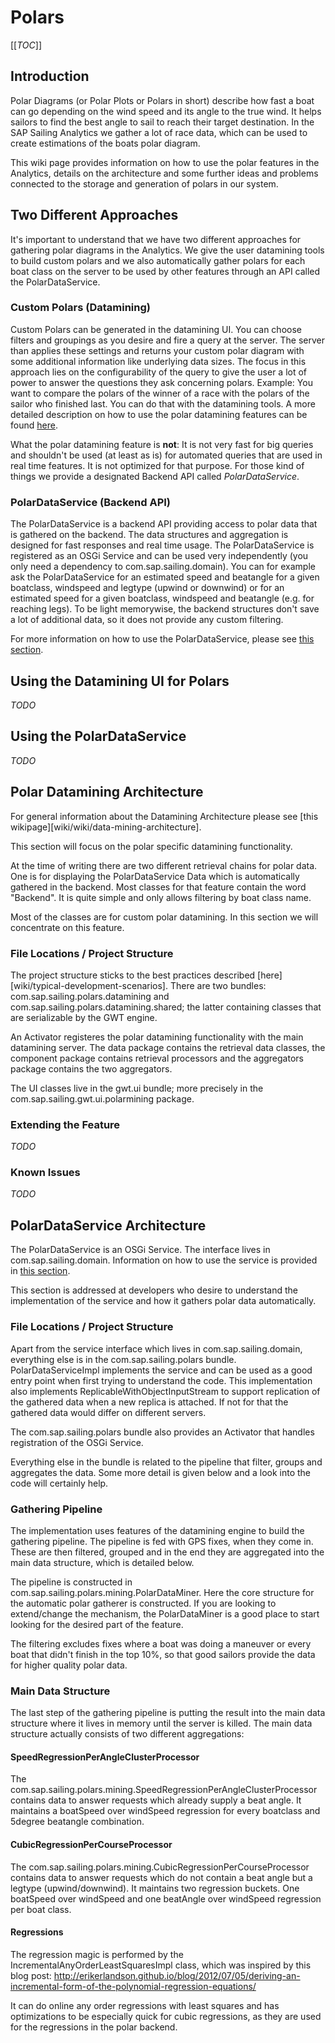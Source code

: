 # Polars

[[_TOC_]]

## Introduction

Polar Diagrams (or Polar Plots or Polars in short) describe how fast a boat can go depending on the wind speed and its angle to the true wind. It helps sailors to find the best angle to sail to reach their target destination. In the SAP Sailing Analytics we gather a lot of race data, which can be used to create estimations of the boats polar diagram.

This wiki page provides information on how to use the polar features in the Analytics, details on the architecture and some further ideas and problems connected to the storage and generation of polars in our system.

## Two Different Approaches

It's important to understand that we have two different approaches for gathering polar diagrams in the Analytics. We give the user datamining tools to build custom polars and we also automatically gather polars for each boat class on the server to be used by other features through an API called the PolarDataService.

### Custom Polars (Datamining)

Custom Polars can be generated in the datamining UI. You can choose filters and groupings as you desire and fire a query at the server. The server than applies these settings and returns your custom polar diagram with some additional information like underlying data sizes. The focus in this approach lies on the configurability of the query to give the user a lot of power to answer the questions they ask concerning polars. Example: You want to compare the polars of the winner of a race with the polars of the sailor who finished last. You can do that with the datamining tools. A more detailed description on how to use the polar datamining features can be found [here](#Using-the-Datamining-UI-for-Polars).

What the polar datamining feature is **not**: It is not very fast for big queries and shouldn't be used (at least as is) for automated queries that are used in real time features. It is not optimized for that purpose. For those kind of things we provide a designated Backend API called *PolarDataService*.

### PolarDataService (Backend API)

The PolarDataService is a backend API providing access to polar data that is gathered on the backend. The data structures and aggregation is designed for fast responses and real time usage. The PolarDataService is registered as an OSGi Service and can be used very independently (you only need a dependency to com.sap.sailing.domain). You can for example ask the PolarDataService for an estimated speed and beatangle for a given boatclass, windspeed and legtype (upwind or downwind) or for an estimated speed for a given boatclass, windspeed and beatangle (e.g. for reaching legs). To be light memorywise, the backend structures don't save a lot of additional data, so it does not provide any custom filtering.

For more information on how to use the PolarDataService, please see [this section](#Using-the-PolarDataService).

## Using the Datamining UI for Polars

_TODO_

## Using the PolarDataService

_TODO_

## Polar Datamining Architecture

For general information about the Datamining Architecture please see [this wikipage][wiki/wiki/data-mining-architecture].

This section will focus on the polar specific datamining functionality.

At the time of writing there are two different retrieval chains for polar data. One is for displaying the PolarDataService Data which is automatically gathered in the backend. Most classes for that feature contain the word "Backend". It is quite simple and only allows filtering by boat class name.

Most of the classes are for custom polar datamining. In this section we will concentrate on this feature.

### File Locations / Project Structure

The project structure sticks to the best practices described [here][wiki/typical-development-scenarios]. There are two bundles:
com.sap.sailing.polars.datamining and com.sap.sailing.polars.datamining.shared; the latter containing classes that are serializable by the GWT engine.

An Activator registeres the polar datamining functionality with the main datamining server. The data package contains the retrieval data classes, the component package contains retrieval processors and the aggregators package contains the two aggregators.

The UI classes live in the gwt.ui bundle; more precisely in the com.sap.sailing.gwt.ui.polarmining package.

### Extending the Feature

_TODO_

### Known Issues

_TODO_

## PolarDataService Architecture

The PolarDataService is an OSGi Service. The interface lives in com.sap.sailing.domain. Information on how to use the service is provided in [this section](#Using-the-PolarDataService).

This section is addressed at developers who desire to understand the implementation of the service and how it gathers polar data automatically.

### File Locations / Project Structure

Apart from the service interface which lives in com.sap.sailing.domain, everything else is in the com.sap.sailing.polars bundle. PolarDataServiceImpl implements the service and can be used as a good entry point when first trying to understand the code.
This implementation also implements ReplicableWithObjectInputStream to support replication of the gathered data when a new replica is attached. If not for that the gathered data would differ on different servers.

The com.sap.sailing.polars bundle also provides an Activator that handles registration of the OSGi Service.

Everything else in the bundle is related to the pipeline that filter, groups and aggregates the data. Some more detail is given below and a look into the code will certainly help.

### Gathering Pipeline

The implementation uses features of the datamining engine to build the gathering pipeline. The pipeline is fed with GPS fixes, when they come in. These are then filtered, grouped and in the end they are aggregated into the main data structure, which is detailed below.

The pipeline is constructed in com.sap.sailing.polars.mining.PolarDataMiner. Here the core structure for the automatic polar gatherer is constructed. If you are looking to extend/change the mechanism, the PolarDataMiner is a good place to start looking for the desired part of the feature.

The filtering excludes fixes where a boat was doing a maneuver or every boat that didn't finish in the top 10%, so that good sailors provide the data for higher quality polar data.

### Main Data Structure

The last step of the gathering pipeline is putting the result into the main data structure where it lives in memory until the server is killed. The main data structure actually consists of two different aggregations:

####  SpeedRegressionPerAngleClusterProcessor

The com.sap.sailing.polars.mining.SpeedRegressionPerAngleClusterProcessor contains data to answer requests which already supply a beat angle. It maintains a boatSpeed over windSpeed regression for every boatclass and 5degree beatangle combination.

#### CubicRegressionPerCourseProcessor
The com.sap.sailing.polars.mining.CubicRegressionPerCourseProcessor contains data to answer requests which do not contain a beat angle but a legtype (upwind/downwind). It maintains two regression buckets. One boatSpeed over windSpeed and one beatAngle over windSpeed regression per boat class.

#### Regressions
The regression magic is performed by the IncrementalAnyOrderLeastSquaresImpl class, which was inspired by this blog post: <http://erikerlandson.github.io/blog/2012/07/05/deriving-an-incremental-form-of-the-polynomial-regression-equations/>

It can do online any order regressions with least squares and has optimizations to be especially quick for cubic regressions, as they are used for the regressions in the polar backend.
